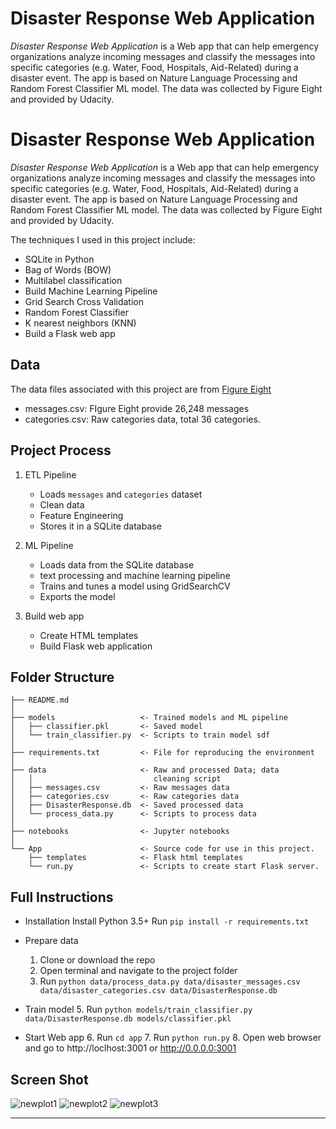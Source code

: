 # Disaster Response Web Application

*Disaster Response Web Application* is a Web app that can help emergency organizations analyze incoming messages and classify the messages into specific categories (e.g. Water, Food, Hospitals, Aid-Related) during a disaster event. The app is based on Nature Language Processing and Random Forest Classifier ML model. The data was collected by Figure Eight and provided by Udacity.

# Disaster Response Web Application

*Disaster Response Web Application* is a Web app that can help emergency organizations analyze incoming messages and classify the messages into specific categories (e.g. Water, Food, Hospitals, Aid-Related) during a disaster event. The app is based on Nature Language Processing and Random Forest Classifier ML model. The data was collected by Figure Eight and provided by Udacity.


The techniques I used in this project include:

- SQLite in Python
- Bag of Words (BOW)
- Multilabel classification
- Build Machine Learning Pipeline
- Grid Search Cross Validation
- Random Forest Classifier
- K nearest neighbors (KNN)
- Build a Flask web app 



## Data
The data files associated with this project are from [Figure Eight](https://www.figure-eight.com/dataset/combined-disaster-response-data/)

- messages.csv: FIgure Eight provide 26,248 messages
- categories.csv: Raw categories data, total 36 categories.

## Project Process

1. ETL Pipeline
    - Loads `messages` and `categories` dataset
    - Clean data
    - Feature Engineering
    - Stores it in a SQLite database

2. ML Pipeline
    - Loads data from the SQLite database
    - text processing and machine learning pipeline
    - Trains and tunes a model using GridSearchCV
    - Exports the model

3. Build web app
    - Create HTML templates
    - Build Flask web application



## Folder Structure

```
├── README.md          
│
├── models                   <- Trained models and ML pipeline
│   ├── classifier.pkl       <- Saved model
│   └── train_classifier.py  <- Scripts to train model sdf
│
├── requirements.txt         <- File for reproducing the environment
│
├── data                     <- Raw and processed Data; data     
│   │                           cleaning script
│   ├── messages.csv         <- Raw messages data
│   ├── categories.csv       <- Raw categories data
│   ├── DisasterResponse.db  <- Saved processed data
│   └── process_data.py      <- Scripts to process data
│
├── notebooks                <- Jupyter notebooks
│
└── App                      <- Source code for use in this project.
    ├── templates            <- Flask html templates 
    └── run.py               <- Scripts to create start Flask server. 
```

## Full Instructions

- Installation
    Install Python 3.5+
    Run ```pip install -r requirements.txt```
- Prepare data
    1. Clone or download the repo
    2. Open terminal and navigate to the project folder
    3. Run ```python data/process_data.py data/disaster_messages.csv data/disaster_categories.csv data/DisasterResponse.db```
- Train model
    5. Run ```python models/train_classifier.py data/DisasterResponse.db models/classifier.pkl```

- Start Web app
    6. Run ```cd app```
    7. Run ```python run.py```
    8. Open web browser and go to http://loclhost:3001 or http://0.0.0.0:3001

## Screen Shot

![newplot1](https://user-images.githubusercontent.com/98485051/186044734-b49f5ef7-912e-4aec-8aa1-616c31e77355.png)
![newplot2](https://user-images.githubusercontent.com/98485051/186044740-c514c8b2-4446-4f15-b593-ff61671e91cd.png)
![newplot3](https://user-images.githubusercontent.com/98485051/186044750-2790733b-5bfd-43d5-bde0-c9836afdd278.png)

--------
